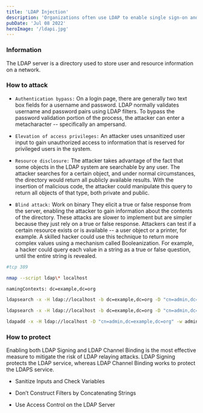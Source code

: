 ```yaml
---
title: 'LDAP Injection'
description: 'Organizations often use LDAP to enable single sign-on and to authenticate users to on-premises and web-based applications'
pubDate: 'Jul 08 2022'
heroImage: '/ldapi.jpg'
---
```


### Information

The LDAP server is a directory used to store user and resource information on a network.

### How to attack

- `Authentication bypass:` On a login page, there are generally two text box fields for a username and password. LDAP normally validates username and password pairs using LDAP filters. To bypass the password validation portion of the process, the attacker can enter a metacharacter -- specifically an ampersand.

- `Elevation of access privileges:` An attacker uses unsanitized user input to gain unauthorized access to information that is reserved for privileged users in the system.

- `Resource disclosure:` The attacker takes advantage of the fact that some objects in the LDAP system are searchable by any user. The attacker searches for a certain object, and under normal circumstances, the directory would return all publicly available results. With the insertion of malicious code, the attacker could manipulate this query to return all objects of that type, both private and public.

- `Blind attack:` Work on binary They elicit a true or false response from the server, enabling the attacker to gain information about the contents of the directory. These attacks are slower to implement but are simpler because they just rely on a true or false response. Attackers can test if a certain resource exists or is available -- a user object or a printer, for example. A skilled hacker could use this technique to return more complex values using a mechanism called Booleanization. For example, a hacker could query each value in a string as a true or false question, until the entire string is revealed.

```bash
#tcp 389

nmap --script ldap\* localhost

namingContexts: dc=example,dc=org

ldapsearch -x -H ldap://localhost -b dc=example,dc=org -D "cn=admin,dc=example,dc=org" -w dmin 'cn=admin'

ldapsearch -x -H ldap://localhost -b dc=example,dc=org -D "cn=admin,dc=example,dc=org" -w dmin '(&(cn=admin)(description=LDAP))'

ldapadd -x -H ldap://localhost -D "cn=admin,dc=example,dc=org" -w admin -f newuser.ldif

```

### How to protect

Enabling both LDAP Signing and LDAP Channel Binding is the most effective measure to mitigate the risk of LDAP relaying attacks. LDAP Signing protects the LDAP service, whereas LDAP Channel Binding works to protect the LDAPS service.

- Sanitize Inputs and Check Variables

- Don’t Construct Filters by Concatenating Strings

- Use Access Control on the LDAP Server
